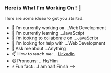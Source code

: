 ### Here is What I'm Working On ! 👋



Here are some ideas to get you started:

- 🔭 I’m currently working on ...Web Development
- 🌱 I’m currently learning ...JavaScript
- 👯 I’m looking to collaborate on ...JavaScript
- 🤔 I’m looking for help with ...Web Development
- 💬 Ask me about ...Anything
- 📫 How to reach me: ...[Linkedin](https://www.linkedin.com/in/abhisheknalawade/)
- 😄 Pronouns: ...He/Him
- ⚡ Fun fact: ...I am half Finish 
-->
